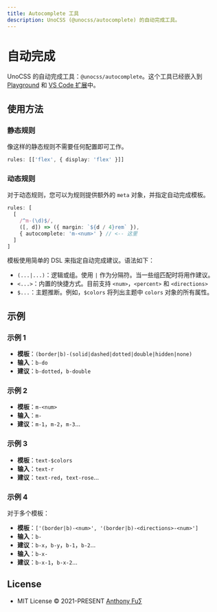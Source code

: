 ```yaml
---
title: Autocomplete 工具
description: UnoCSS (@unocss/autocomplete) 的自动完成工具。
---
```


# 自动完成

UnoCSS 的自动完成工具：`@unocss/autocomplete`。这个工具已经嵌入到<a href="https://unocss.dev/play/" target="_blank" rel="noreferrer">Playground</a> 和 [VS Code 扩展](/integrations/vscode)中。

## 使用方法

### 静态规则

像这样的静态规则不需要任何配置即可工作。

```ts
rules: [['flex', { display: 'flex' }]]
```

### 动态规则

对于动态规则，您可以为规则提供额外的 `meta` 对象，并指定自动完成模板。

```ts
rules: [
  [
    /^m-(\d)$/,
    ([, d]) => ({ margin: `${d / 4}rem` }),
    { autocomplete: 'm-<num>' } // <-- 这里
  ]
]
```

模板使用简单的 DSL 来指定自动完成建议。语法如下：

- `(...|...)`：逻辑或组。使用 `|` 作为分隔符。当一些组匹配时将用作建议。
- `<...>`：内置的快捷方式。目前支持 `<num>`，`<percent>` 和 `<directions>`
- `$...`：主题推断。例如，`$colors` 将列出主题中 `colors` 对象的所有属性。

## 示例

### 示例 1

- **模板**：`(border|b)-(solid|dashed|dotted|double|hidden|none)`
- **输入**：`b-do`
- **建议**：`b-dotted`，`b-double`

### 示例 2

- **模板**：`m-<num>`
- **输入**：`m-`
- **建议**：`m-1`，`m-2`，`m-3`...

### 示例 3

- **模板**：`text-$colors`
- **输入**：`text-r`
- **建议**：`text-red`，`text-rose`...

### 示例 4

对于多个模板：

- **模板**：`['(border|b)-<num>', '(border|b)-<directions>-<num>']`
- **输入**：`b-`
- **建议**：`b-x`，`b-y`，`b-1`，`b-2`...
- **输入**：`b-x-`
- **建议**：`b-x-1`，`b-x-2`...

## License

- MIT License &copy; 2021-PRESENT [Anthony Fu](https://github.com/antfu)∑
